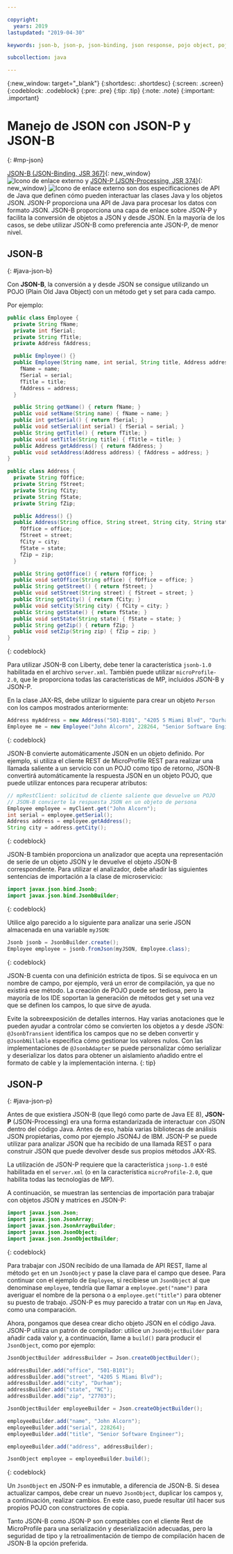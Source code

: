 ```yaml
---

copyright:
  years: 2019
lastupdated: "2019-04-30"

keywords: json-b, json-p, json-binding, json response, pojo object, pojo, jsonobject, jsonobjectbuilder, java api json

subcollection: java

---
```


{:new_window: target="_blank"}
{:shortdesc: .shortdesc}
{:screen: .screen}
{:codeblock: .codeblock}
{:pre: .pre}
{:tip: .tip}
{:note: .note}
{:important: .important}

# Manejo de JSON con JSON-P y JSON-B
{: #mp-json}

[JSON-B (JSON-Binding, JSR 367)](http://json-b.net/){: new_window} ![Icono de enlace externo](../icons/launch-glyph.svg "Icono de enlace externo") y [JSON-P (JSON-Processing, JSR 374)](https://javaee.github.io/jsonp/){: new_window} ![Icono de enlace externo](../icons/launch-glyph.svg "Icono de enlace externo") son dos especificaciones de API de Java que definen cómo pueden interactuar las clases Java y los objetos JSON. JSON-P proporciona una API de Java para procesar los datos con formato JSON. JSON-B proporciona una capa de enlace sobre JSON-P y facilita la conversión de objetos a JSON y desde JSON. En la mayoría de los casos, se debe utilizar JSON-B como preferencia ante JSON-P, de menor nivel.

## JSON-B
{: #java-json-b}

Con **JSON-B**, la conversión a y desde JSON se consigue utilizando un POJO (Plain Old Java Object) con un método get y set para cada campo.

Por ejemplo:
```java
public class Employee {
  private String fName;
  private int fSerial;
  private String fTitle;
  private Address fAddress;

  public Employee() {}
  public Employee(String name, int serial, String title, Address address) {
    fName = name;
    fSerial = serial;
    fTitle = title;
    fAddress = address;
  }

  public String getName() { return fName; }
  public void setName(String name) { fName = name; }
  public int getSerial() { return fSerial; }
  public void setSerial(int serial) { fSerial = serial; }
  public String getTitle() { return fTitle; }
  public void setTitle(String title) { fTitle = title; }
  public Address getAddress() { return fAddress; }
  public void setAddress(Address address) { fAddress = address; }
}

public class Address {
  private String fOffice;
  private String fStreet;
  private String fCity;
  private String fState;
  private String fZip;

  public Address() {}
  public Address(String office, String street, String city, String state, String zip) {
    fOffice = office;
    fStreet = street;
    fCity = city;
    fState = state;
    fZip = zip;
  }

  public String getOffice() { return fOffice; }
  public void setOffice(String office) { fOffice = office; }
  public String getStreet() { return fStreet; }
  public void setStreet(String street) { fStreet = street; }
  public String getCity() { return fCity; }
  public void setCity(String city) { fCity = city; }
  public String getState() { return fState; }
  public void setState(String state) { fState = state; }
  public String getZip() { return fZip; }
  public void setZip(String zip) { fZip = zip; }
}
```
{: codeblock}

Para utilizar JSON-B con Liberty, debe tener la característica `jsonb-1.0` habilitada en el archivo `server.xml`. También puede utilizar `microProfile-2.0`, que le proporciona todas las características de MP, incluidos JSON-B y JSON-P.

En la clase JAX-RS, debe utilizar lo siguiente para crear un objeto `Person` con los campos mostrados anteriormente:

```java
Address myAddress = new Address("501-B101", "4205 S Miami Blvd", "Durham", "NC", "27703");
Employee me = new Employee("John Alcorn", 228264, "Senior Software Engineer", myAddress);
```
{: codeblock}

JSON-B convierte automáticamente JSON en un objeto definido. Por ejemplo, si utiliza el cliente REST de MicroProfile REST para realizar una llamada saliente a un servicio con un POJO como tipo de retorno, JSON-B convertirá automáticamente la respuesta JSON en un objeto POJO, que puede utilizar entonces para recuperar atributos:

```java
// mpRestClient: solicitud de cliente saliente que devuelve un POJO
// JSON-B convierte la respuesta JSON en un objeto de persona
Employee employee = myClient.get("John Alcorn");
int serial = employee.getSerial();
Address address = employee.getAddress();
String city = address.getCity();
```
{: codeblock}

JSON-B también proporciona un analizador que acepta una representación de serie de un objeto JSON y le devuelve el objeto JSON-B correspondiente. Para utilizar el analizador, debe añadir las siguientes sentencias de importación a la clase de microservicio:

```java
import javax.json.bind.Jsonb;
import javax.json.bind.JsonbBuilder;
```
{: codeblock}

Utilice algo parecido a lo siguiente para analizar una serie JSON almacenada en una variable `myJSON`:

```java
Jsonb jsonb = JsonbBuilder.create();
Employee employee = jsonb.fromJson(myJSON, Employee.class);
```
{: codeblock}

JSON-B cuenta con una definición estricta de tipos. Si se equivoca en un nombre de campo, por ejemplo, verá un error de compilación, ya que no existirá ese método. La creación de POJO puede ser tediosa, pero la mayoría de los IDE soportan la generación de métodos get y set una vez que se definen los campos, lo que sirve de ayuda.

Evite la sobreexposición de detalles internos. Hay varias anotaciones que le pueden ayudar a controlar cómo se convierten los objetos a y desde JSON: `@JsonbTransient` identifica los campos que no se deben convertir y `@JsonbNillable` especifica cómo gestionar los valores nulos. Con las implementaciones de `@JsonbAdapter` se puede personalizar cómo serializar y deserializar los datos para obtener un aislamiento añadido entre el formato de cable y la implementación interna.
{: tip}

## JSON-P
{: #java-json-p}

Antes de que existiera JSON-B (que llegó como parte de Java EE 8), **JSON-P** (JSON-Processing) era una forma estandarizada de interactuar con JSON dentro del código Java. Antes de eso, había varias bibliotecas de análisis JSON propietarias, como por ejemplo JSON4J de IBM. JSON-P se puede utilizar para analizar JSON que ha recibido de una llamada REST o para construir JSON que puede devolver desde sus propios métodos JAX-RS.

La utilización de JSON-P requiere que la característica `jsonp-1.0` esté habilitada en el `server.xml` (o en la característica `microProfile-2.0`, que habilita todas las tecnologías de MP).

A continuación, se muestran las sentencias de importación para trabajar con objetos JSON y matrices en JSON-P:

```java
import javax.json.Json;
import javax.json.JsonArray;
import javax.json.JsonArrayBuilder;
import javax.json.JsonObject;
import javax.json.JsonObjectBuilder;
```
{: codeblock}

Para trabajar con JSON recibido de una llamada de API REST, llame al método `get` en un `JsonObject` y pase la clave para el campo que desee. Para continuar con el ejemplo de `Employee`, si recibiese un `JsonObject` al que denominase `employee`, tendría que llamar a `employee.get("name")` para averiguar el nombre de la persona o a `employee.get("title")` para obtener su puesto de trabajo. JSON-P es muy parecido a tratar con un `Map` en Java, como una comparación.

Ahora, pongamos que desea crear dicho objeto JSON en el código Java. JSON-P utiliza un patrón de compilador: utilice un `JsonObjectBuilder` para añadir cada valor y, a continuación, llame a `build()` para producir el `JsonObject`, como por ejemplo:

```java
JsonObjectBuilder addressBuilder = Json.createObjectBuilder();

addressBuilder.add("office", "501-B101");
addressBuilder.add("street", "4205 S Miami Blvd");
addressBuilder.add("city", "Durham");
addressBuilder.add("state", "NC");
addressBuilder.add("zip", "27703");

JsonObjectBuilder employeeBuilder = Json.createObjectBuilder();

employeeBuilder.add("name", "John Alcorn");
employeeBuilder.add("serial", 228264);
employeeBuilder.add("title", "Senior Software Engineer");

employeeBuilder.add("address", addressBuilder);

JsonObject employee = employeeBuilder.build();
```
{: codeblock}

Un `JsonObject` en JSON-P es inmutable, a diferencia de JSON-B. Si desea actualizar campos, debe crear un nuevo `JsonObject`, duplicar los campos y, a continuación, realizar cambios. En este caso, puede resultar útil hacer sus propios POJO con constructores de copia.

Tanto JSON-B como JSON-P son compatibles con el cliente Rest de MicroProfile para una serialización y deserialización adecuadas, pero la seguridad de tipo y la retroalimentación de tiempo de compilación hacen de JSON-B la opción preferida.
